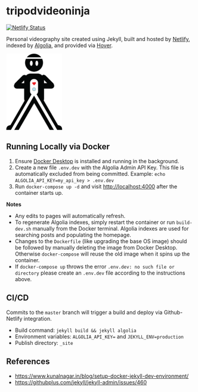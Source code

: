 # tripodvideoninja

[![Netlify Status](https://api.netlify.com/api/v1/badges/3ef632d9-b4a7-4279-9325-93a01ab6bd6d/deploy-status)](https://app.netlify.com/sites/dazzling-keller-ced861/deploys)

Personal videography site created using Jekyll, built and hosted by [Netlify](https://www.netlify.com), indexed by [Algolia](https://www.algolia.com), and provided via [Hover](https://www.hover.com).

<img src="_assets/images/logo.png" width=150px />

## Running Locally via Docker

1. Ensure [Docker Desktop](https://www.docker.com/products/docker-desktop) is installed and running in the background.
2. Create a new file `.env.dev` with the Algolia Admin API Key. This file is automatically excluded from being committed. Example: `echo ALGOLIA_API_KEY=my_api_key > .env.dev`
3. Run `docker-compose up -d` and visit <http://localhost:4000> after the container starts up.


**Notes**

* Any edits to pages will automatically refresh.
* To regenerate Algolia indexes, simply restart the container or run `build-dev.sh` manually from the Docker terminal. Algolia indexes are used for searching posts and populating the homepage.
* Changes to the `Dockerfile` (like upgrading the base OS image) should be followed by manually deleting the image from Docker Desktop. Otherwise `docker-compose` will reuse the old image when it spins up the container.
* If `docker-compose up` throws the error `.env.dev: no such file or directory` please create an `.env.dev` file according to the instructions above.


## CI/CD

Commits to the `master` branch will trigger a build and deploy via Github-Netlify integration.

* Build command: `jekyll build && jekyll algolia`
* Environment variables: `ALGOLIA_API_KEY=` and `JEKYLL_ENV=production`
* Publish directory: `_site`

## References

* <https://www.kunalnagar.in/blog/setup-docker-jekyll-dev-environment/>
* <https://githubplus.com/jekyll/jekyll-admin/issues/460>
